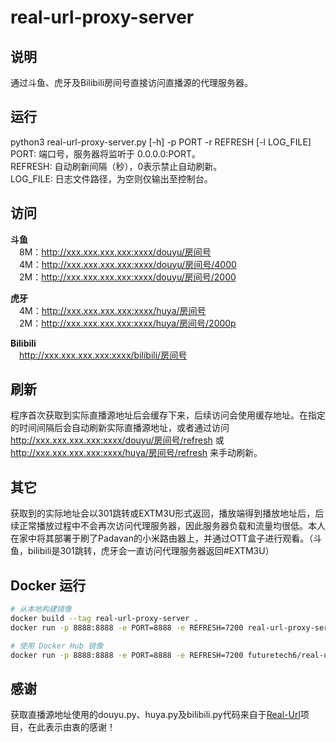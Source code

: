 # real-url-proxy-server

## 说明
通过斗鱼、虎牙及Bilibili房间号直接访问直播源的代理服务器。

## 运行
python3 real-url-proxy-server.py [-h] -p PORT -r REFRESH [-l LOG_FILE]</br>
PORT: 端口号，服务器将监听于 0.0.0.0:PORT。</br>
REFRESH: 自动刷新间隔（秒），0表示禁止自动刷新。</br>
LOG_FILE: 日志文件路径，为空则仅输出至控制台。</br>

## 访问
**斗鱼**</br>
&ensp;&ensp;8M：http://xxx.xxx.xxx.xxx:xxxx/douyu/房间号</br>
&ensp;&ensp;4M：http://xxx.xxx.xxx.xxx:xxxx/douyu/房间号/4000</br>
&ensp;&ensp;2M：http://xxx.xxx.xxx.xxx:xxxx/douyu/房间号/2000</br>

**虎牙**</br>
&ensp;&ensp;4M：http://xxx.xxx.xxx.xxx:xxxx/huya/房间号</br>
&ensp;&ensp;2M：http://xxx.xxx.xxx.xxx:xxxx/huya/房间号/2000p</br>

**Bilibili**</br>
&ensp;&ensp;http://xxx.xxx.xxx.xxx:xxxx/bilibili/房间号</br>

## 刷新
程序首次获取到实际直播源地址后会缓存下来，后续访问会使用缓存地址。在指定的时间间隔后会自动刷新实际直播源地址，或者通过访问 http://xxx.xxx.xxx.xxx:xxxx/douyu/房间号/refresh 或 http://xxx.xxx.xxx.xxx:xxxx/huya/房间号/refresh 来手动刷新。

## 其它
获取到的实际地址会以301跳转或EXTM3U形式返回，播放端得到播放地址后，后续正常播放过程中不会再次访问代理服务器，因此服务器负载和流量均很低。本人在家中将其部署于刷了Padavan的小米路由器上，并通过OTT盒子进行观看。（斗鱼，bilibili是301跳转，虎牙会一直访问代理服务器返回#EXTM3U）

## Docker 运行
```bash
# 从本地构建镜像
docker build --tag real-url-proxy-server .
docker run -p 8888:8888 -e PORT=8888 -e REFRESH=7200 real-url-proxy-server

# 使用 Docker Hub 镜像
docker run -p 8888:8888 -e PORT=8888 -e REFRESH=7200 futuretech6/real-url-proxy-server  # 目前支持amd64, amr64
```

## 感谢
获取直播源地址使用的douyu.py、huya.py及bilibili.py代码来自于<a href="https://github.com/wbt5/real-url" target="_blank">Real-Url</a>项目，在此表示由衷的感谢！
